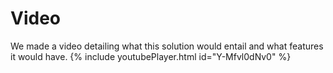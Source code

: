 # Video
We made a video detailing what this solution would entail and what features it would have.
{% include youtubePlayer.html id="Y-Mfvl0dNv0" %}